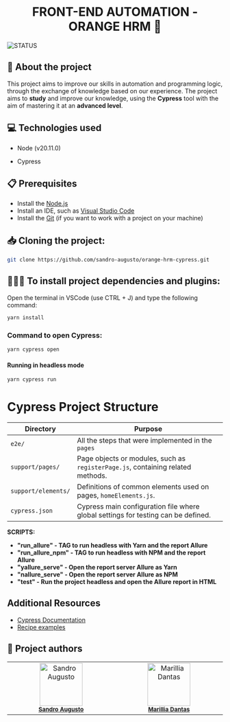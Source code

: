 <h1 align="center"> FRONT-END AUTOMATION - ORANGE HRM 🍊</h1>

![STATUS](https://img.shields.io/static/v1?label=STATUS&message=%20EM%20CONSTRU%C3%87%C3%83O&color=yellow&style=for-the-badge)


## 💬 About the project
<p> This project aims to improve our skills in automation and programming logic, through the exchange of knowledge based on our experience. The project aims to <b>study</b> and improve our knowledge, using the <b>Cypress</b> tool with the aim of mastering it at an <b>advanced level</b>.

## 💻 Technologies used

- Node (v20.11.0)

- Cypress

## 📋 Prerequisites
- Install the [Node.js](https://nodejs.org/)
- Install an IDE, such as [Visual Studio Code](https://code.visualstudio.com/download)
- Install the [Git](https://git-scm.com/downloads) (if you want to work with a project on your machine) 

##  📥 Cloning the project:
```bash
git clone https://github.com/sandro-augusto/orange-hrm-cypress.git
  ```

##  👩🏻‍💻​ To install project dependencies and plugins:

Open the terminal in VSCode (use CTRL + J) and type the following command:

```bash
yarn install
  ```

### Command to open Cypress:

```bash
yarn cypress open
  ```

#### Running in headless mode
```bash
yarn cypress run
```

# Cypress Project Structure

| Directory                | Purpose                                                                         |
|--------------------------|-----------------------------------------------------------------------------------|
| `e2e/`  | All the steps that were implemented in the `pages` |
| `support/pages/`  | Page objects or modules, such as `registerPage.js`, containing related methods.|
| `support/elements/`      | Definitions of common elements used on pages, `homeElements.js`. |
| `cypress.json`           | Cypress main configuration file where global settings for testing can be defined. |

**SCRIPTS:**
* **"run_allure" - TAG to run headless with Yarn and the report Allure**
* **"run_allure_npm" - TAG to run headless with NPM and the report Allure** 
* **"yallure_serve" - Open the report server Allure as Yarn**
* **"nallure_serve" - Open the report server Allure as NPM**
* **"test" - Run the project headless and open the Allure report in HTML**

## Additional Resources
- [Cypress Documentation](https://docs.cypress.io/guides/overview/why-cypress)
- [Recipe examples](https://github.com/cypress-io/cypress-example-recipes)

## 👥 Project authors
<table>
  <tbody>
    <tr>
	  <td align="center" valign="top" width="14.28%">
        <a href="https://www.linkedin.com/in/sandro-augusto/" target="_blank"><img src="https://avatars.githubusercontent.com/u/107635632?v=4" width="100px;" alt="Sandro Augusto"/></a><br />
        <sub><b><a href="https://github.com/sandro-augusto" target="_blank">Sandro Augusto</a></b></sub><br />
    </td>
      <td align="center" valign="top" width="14.28%">
        <a href="https://www.linkedin.com/in/marilliadantas/" target="_blank"><img src="https://avatars.githubusercontent.com/u/105676314?v=4" width="100px;" alt="Marillia Dantas"/></a><br />
        <sub><b><a href="https://github.com/marilliadantas" target="_blank">Marillia Dantas</a></b></sub><br />
      </td>
  </tbody>
</table>